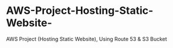 # AWS-Project-Hosting-Static-Website-
AWS Project (Hosting Static Website), Using Route 53 &amp; S3 Bucket 

